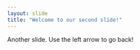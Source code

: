 ```yaml
---
layout: slide
title: "Welcome to our second slide!"
---
```

Another slide.
Use the left arrow to go back!
